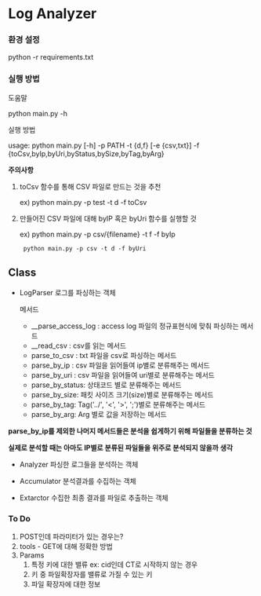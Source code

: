 # Log Analyzer

### 환경 설정

python -r requirements.txt

### 실행 방법

도움말

python main.py -h


실행 방법

usage: python main.py [-h] -p PATH -t {d,f} [-e {csv,txt}] -f {toCsv,byIp,byUri,byStatus,bySize,byTag,byArg}

**주의사항**

1. toCsv 함수를 통해 CSV 파일로 만드는 것을 추천

    ex) python main.py -p test -t d -f toCsv

2. 만들어진 CSV 파일에 대해 byIP 혹은 byUri 함수를 실행할 것

    ex) python main.py -p csv/{filename} -t f -f byIp
    
        python main.py -p csv -t d -f byUri



## Class

- LogParser 
    로그를 파싱하는 객체

    메서드
    - __parse_access_log : access log 파일의 정규표현식에 맞춰 파싱하는 메서드
    - __read_csv : csv를 읽는 메서드
    - parse_to_csv : txt 파일을 csv로 파싱하는 메서드
    - parse_by_ip : csv 파일을 읽어들여 ip별로 분류해주는 메서드
    - parse_by_uri : csv 파일을 읽어들여 uri별로 분류해주는 메서드
    - parse_by_status: 상태코드 별로 분류해주는 메서드
    - parse_by_size: 패킷 사이즈 크기(size)별로 분류해주는 메서드
    - parse_by_tag: Tag('../', '<', '>', ';')별로 분류해주는 메서드
    - parse_by_arg: Arg 별로 값을 저장하는 메서드


**parse_by_ip를 제외한 나머지 메서드들은 분석을 쉽게하기 위해 파일들을 분류하는 것**

**실제로 분석할 때는 아마도 IP별로 분류된 파일들을 위주로 분석되지 않을까 생각**


- Analyzer
    파싱한 로그들을 분석하는 객체

- Accumulator
    분석결과를 수집하는 객체

- Extarctor
    수집한 최종 결과를 파일로 추출하는 객체


### To Do

1. POST인데 파라미터가 있는 경우는?
2. tools - GET에 대해 정확한 방법
3. Params
    1. 특정 키에 대한 밸류 ex: cid인데 CT로 시작하지 않는 경우
    2. 키 중 파일확장자를 밸류로 가질 수 있는 키
    3. 파일 확장자에 대한 정보
